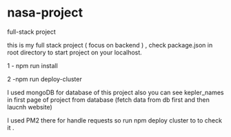 # nasa-project
full-stack project 

this is my full stack project ( focus on backend ) , 
check package.json in root directory to start project on your localhost. 

1 - npm run install

2 -npm run deploy-cluster

I used mongoDB for database of this project also you can see kepler_names in first page of project from database (fetch data from db first and then laucnh website)

I used PM2 there for handle requests so run npm deploy cluster to to check it . 



